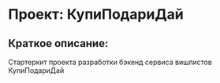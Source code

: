 # Проект: КупиПодариДай

## Краткое описание: 
Стартеркит проекта разработки бэкенд сервиса вишлистов КупиПодариДай
